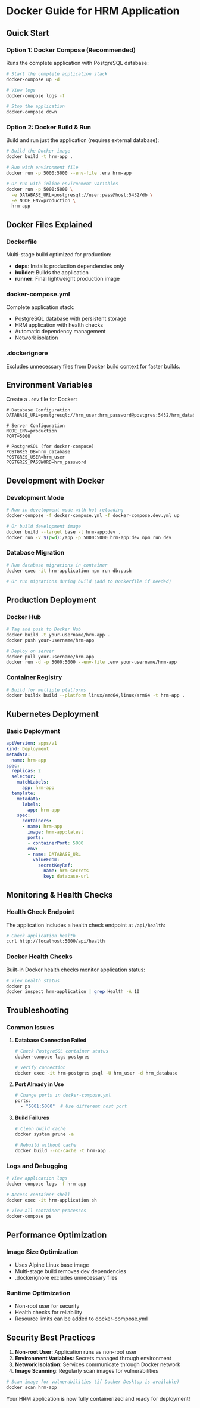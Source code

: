 # Docker Guide for HRM Application

## Quick Start

### Option 1: Docker Compose (Recommended)
Runs the complete application with PostgreSQL database:

```bash
# Start the complete application stack
docker-compose up -d

# View logs
docker-compose logs -f

# Stop the application
docker-compose down
```

### Option 2: Docker Build & Run
Build and run just the application (requires external database):

```bash
# Build the Docker image
docker build -t hrm-app .

# Run with environment file
docker run -p 5000:5000 --env-file .env hrm-app

# Or run with inline environment variables
docker run -p 5000:5000 \
  -e DATABASE_URL=postgresql://user:pass@host:5432/db \
  -e NODE_ENV=production \
  hrm-app
```

## Docker Files Explained

### Dockerfile
Multi-stage build optimized for production:
- **deps**: Installs production dependencies only
- **builder**: Builds the application
- **runner**: Final lightweight production image

### docker-compose.yml
Complete application stack:
- PostgreSQL database with persistent storage
- HRM application with health checks
- Automatic dependency management
- Network isolation

### .dockerignore
Excludes unnecessary files from Docker build context for faster builds.

## Environment Variables

Create a `.env` file for Docker:

```env
# Database Configuration
DATABASE_URL=postgresql://hrm_user:hrm_password@postgres:5432/hrm_database

# Server Configuration
NODE_ENV=production
PORT=5000

# PostgreSQL (for docker-compose)
POSTGRES_DB=hrm_database
POSTGRES_USER=hrm_user
POSTGRES_PASSWORD=hrm_password
```

## Development with Docker

### Development Mode
```bash
# Run in development mode with hot reloading
docker-compose -f docker-compose.yml -f docker-compose.dev.yml up

# Or build development image
docker build --target base -t hrm-app:dev .
docker run -v $(pwd):/app -p 5000:5000 hrm-app:dev npm run dev
```

### Database Migration
```bash
# Run database migrations in container
docker exec -it hrm-application npm run db:push

# Or run migrations during build (add to Dockerfile if needed)
```

## Production Deployment

### Docker Hub
```bash
# Tag and push to Docker Hub
docker build -t your-username/hrm-app .
docker push your-username/hrm-app

# Deploy on server
docker pull your-username/hrm-app
docker run -d -p 5000:5000 --env-file .env your-username/hrm-app
```

### Container Registry
```bash
# Build for multiple platforms
docker buildx build --platform linux/amd64,linux/arm64 -t hrm-app .
```

## Kubernetes Deployment

### Basic Deployment
```yaml
apiVersion: apps/v1
kind: Deployment
metadata:
  name: hrm-app
spec:
  replicas: 2
  selector:
    matchLabels:
      app: hrm-app
  template:
    metadata:
      labels:
        app: hrm-app
    spec:
      containers:
      - name: hrm-app
        image: hrm-app:latest
        ports:
        - containerPort: 5000
        env:
        - name: DATABASE_URL
          valueFrom:
            secretKeyRef:
              name: hrm-secrets
              key: database-url
```

## Monitoring & Health Checks

### Health Check Endpoint
The application includes a health check endpoint at `/api/health`:

```bash
# Check application health
curl http://localhost:5000/api/health
```

### Docker Health Checks
Built-in Docker health checks monitor application status:

```bash
# View health status
docker ps
docker inspect hrm-application | grep Health -A 10
```

## Troubleshooting

### Common Issues

1. **Database Connection Failed**
   ```bash
   # Check PostgreSQL container status
   docker-compose logs postgres
   
   # Verify connection
   docker exec -it hrm-postgres psql -U hrm_user -d hrm_database
   ```

2. **Port Already in Use**
   ```bash
   # Change ports in docker-compose.yml
   ports:
     - "5001:5000"  # Use different host port
   ```

3. **Build Failures**
   ```bash
   # Clean build cache
   docker system prune -a
   
   # Rebuild without cache
   docker build --no-cache -t hrm-app .
   ```

### Logs and Debugging
```bash
# View application logs
docker-compose logs -f hrm-app

# Access container shell
docker exec -it hrm-application sh

# View all container processes
docker-compose ps
```

## Performance Optimization

### Image Size Optimization
- Uses Alpine Linux base image
- Multi-stage build removes dev dependencies
- .dockerignore excludes unnecessary files

### Runtime Optimization
- Non-root user for security
- Health checks for reliability
- Resource limits can be added to docker-compose.yml

## Security Best Practices

1. **Non-root User**: Application runs as non-root user
2. **Environment Variables**: Secrets managed through environment
3. **Network Isolation**: Services communicate through Docker network
4. **Image Scanning**: Regularly scan images for vulnerabilities

```bash
# Scan image for vulnerabilities (if Docker Desktop is available)
docker scan hrm-app
```

Your HRM application is now fully containerized and ready for deployment!